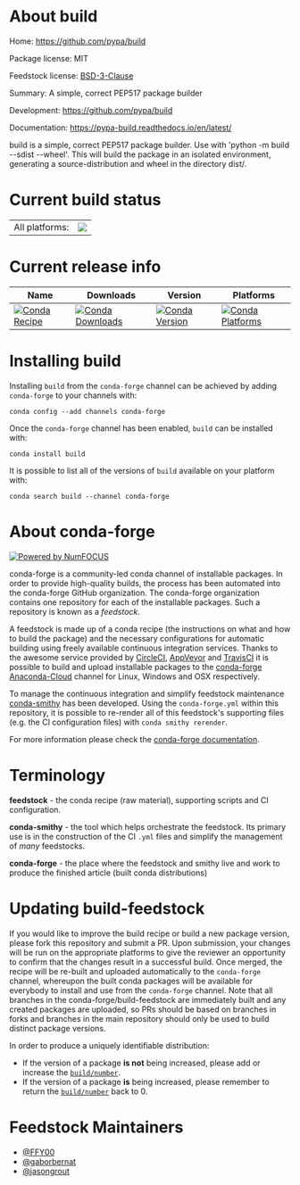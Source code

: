 About build
===========

Home: https://github.com/pypa/build

Package license: MIT

Feedstock license: [BSD-3-Clause](https://github.com/conda-forge/build-feedstock/blob/master/LICENSE.txt)

Summary: A simple, correct PEP517 package builder

Development: https://github.com/pypa/build

Documentation: https://pypa-build.readthedocs.io/en/latest/

build is a simple, correct PEP517 package builder. Use with 'python -m build --sdist --wheel'. This will build the package in an isolated environment, generating a source-distribution and wheel in the directory dist/.


Current build status
====================


<table><tr><td>All platforms:</td>
    <td>
      <a href="https://dev.azure.com/conda-forge/feedstock-builds/_build/latest?definitionId=12191&branchName=master">
        <img src="https://dev.azure.com/conda-forge/feedstock-builds/_apis/build/status/build-feedstock?branchName=master">
      </a>
    </td>
  </tr>
</table>

Current release info
====================

| Name | Downloads | Version | Platforms |
| --- | --- | --- | --- |
| [![Conda Recipe](https://img.shields.io/badge/recipe-build-green.svg)](https://anaconda.org/conda-forge/build) | [![Conda Downloads](https://img.shields.io/conda/dn/conda-forge/build.svg)](https://anaconda.org/conda-forge/build) | [![Conda Version](https://img.shields.io/conda/vn/conda-forge/build.svg)](https://anaconda.org/conda-forge/build) | [![Conda Platforms](https://img.shields.io/conda/pn/conda-forge/build.svg)](https://anaconda.org/conda-forge/build) |

Installing build
================

Installing `build` from the `conda-forge` channel can be achieved by adding `conda-forge` to your channels with:

```
conda config --add channels conda-forge
```

Once the `conda-forge` channel has been enabled, `build` can be installed with:

```
conda install build
```

It is possible to list all of the versions of `build` available on your platform with:

```
conda search build --channel conda-forge
```


About conda-forge
=================

[![Powered by NumFOCUS](https://img.shields.io/badge/powered%20by-NumFOCUS-orange.svg?style=flat&colorA=E1523D&colorB=007D8A)](http://numfocus.org)

conda-forge is a community-led conda channel of installable packages.
In order to provide high-quality builds, the process has been automated into the
conda-forge GitHub organization. The conda-forge organization contains one repository
for each of the installable packages. Such a repository is known as a *feedstock*.

A feedstock is made up of a conda recipe (the instructions on what and how to build
the package) and the necessary configurations for automatic building using freely
available continuous integration services. Thanks to the awesome service provided by
[CircleCI](https://circleci.com/), [AppVeyor](https://www.appveyor.com/)
and [TravisCI](https://travis-ci.com/) it is possible to build and upload installable
packages to the [conda-forge](https://anaconda.org/conda-forge)
[Anaconda-Cloud](https://anaconda.org/) channel for Linux, Windows and OSX respectively.

To manage the continuous integration and simplify feedstock maintenance
[conda-smithy](https://github.com/conda-forge/conda-smithy) has been developed.
Using the ``conda-forge.yml`` within this repository, it is possible to re-render all of
this feedstock's supporting files (e.g. the CI configuration files) with ``conda smithy rerender``.

For more information please check the [conda-forge documentation](https://conda-forge.org/docs/).

Terminology
===========

**feedstock** - the conda recipe (raw material), supporting scripts and CI configuration.

**conda-smithy** - the tool which helps orchestrate the feedstock.
                   Its primary use is in the construction of the CI ``.yml`` files
                   and simplify the management of *many* feedstocks.

**conda-forge** - the place where the feedstock and smithy live and work to
                  produce the finished article (built conda distributions)


Updating build-feedstock
========================

If you would like to improve the build recipe or build a new
package version, please fork this repository and submit a PR. Upon submission,
your changes will be run on the appropriate platforms to give the reviewer an
opportunity to confirm that the changes result in a successful build. Once
merged, the recipe will be re-built and uploaded automatically to the
`conda-forge` channel, whereupon the built conda packages will be available for
everybody to install and use from the `conda-forge` channel.
Note that all branches in the conda-forge/build-feedstock are
immediately built and any created packages are uploaded, so PRs should be based
on branches in forks and branches in the main repository should only be used to
build distinct package versions.

In order to produce a uniquely identifiable distribution:
 * If the version of a package **is not** being increased, please add or increase
   the [``build/number``](https://docs.conda.io/projects/conda-build/en/latest/resources/define-metadata.html#build-number-and-string).
 * If the version of a package **is** being increased, please remember to return
   the [``build/number``](https://docs.conda.io/projects/conda-build/en/latest/resources/define-metadata.html#build-number-and-string)
   back to 0.

Feedstock Maintainers
=====================

* [@FFY00](https://github.com/FFY00/)
* [@gaborbernat](https://github.com/gaborbernat/)
* [@jasongrout](https://github.com/jasongrout/)

